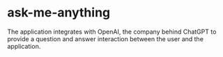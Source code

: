 # ask-me-anything
The application integrates with OpenAI, the company behind ChatGPT to provide a question and answer interaction between the user and the application. 
